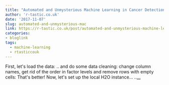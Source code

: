 ```yaml
---
title: "Automated and Unmysterious Machine Learning in Cancer Detection"
author: 'r-tastic.co.uk'
date: '2017-11-07'
slug: automated-and-unmysterious-mac
link: https://r-tastic.co.uk/post/automated-and-unmysterious-machine-learning-in-cancer-detection/
categories:
- bloglink
tags:
  - machine-learning
  - rtasticcouk
---
```


First, let's load the data: .. and do some data cleaning: change column names, get rid of the order in factor levels and remove rows with empty cells: That's better! Now, let's set up the local H2O instance... ..[... <i class="fas fa-external-link-alt"></i>](https://r-tastic.co.uk/post/automated-and-unmysterious-machine-learning-in-cancer-detection/)

